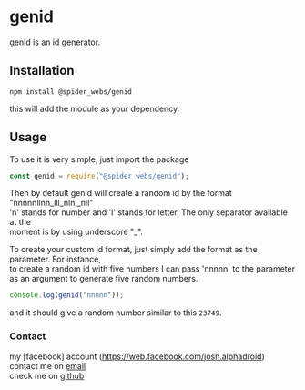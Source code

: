 # genid

genid is an id generator.

## Installation

`npm install @spider_webs/genid`

this will add the module as your dependency.

## Usage

To use it is very simple, just import the package

```javascript
const genid = require("@spider_webs/genid");
```

Then by default genid will create a random id by the format "nnnnnllnn_lll_nlnl_nll" <br>
'n' stands for number and 'l' stands for letter. The only separator available at the <br>
moment is by using underscore "\_".

To create your custom id format, just simply add the format as the parameter. For instance, <br>
to create a random id with five numbers I can pass 'nnnnn' to the parameter as an argument to generate five random numbers.

```javascript
console.log(genid("nnnnn"));
```

and it should give a random number similar to this `23749`.

### Contact

my [facebook] account (https://web.facebook.com/josh.alphadroid)<br>
contact me on [email](joshmatthewtalplacido@gmail.com)<br>
check me on [github](https://joshmatthew.github.io)
